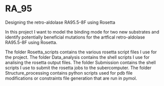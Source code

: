 # RA_95
Designing the retro-aldolase RA95.5-8F using Rosetta

In this project I want to model the binding mode for two new substrates and identify potentially beneficial mutations for the artfical retro-aldolase RA95.5-8F using Rosetta.

The folder Rosetta_scripts contains the various rosetta script files I use for the project.
The folder Data_analysis contains the shell scripts I use for analising the rosetta output files.
The folder Submission contains the shell scripts I use to submit the rosetta jobs to the subercomputer.
The folder Structure_processing contains python scripts used for pdb file modifications or constraints file generation that are run in pymol.
